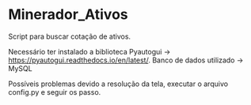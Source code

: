 # Minerador_Ativos
Script para buscar cotação de ativos.

Necessário ter instalado a biblioteca Pyautogui -> https://pyautogui.readthedocs.io/en/latest/.
Banco de dados utilizado -> MySQL

Possíveis problemas devido a resolução da tela, executar o arquivo config.py e seguir os passo.
